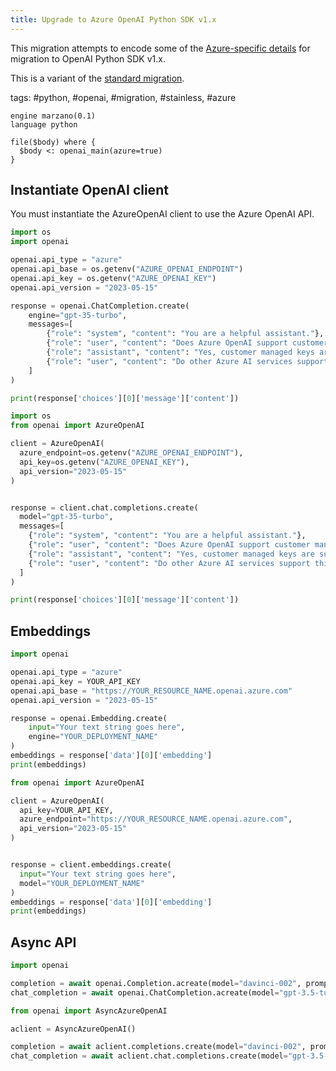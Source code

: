 ```yaml
---
title: Upgrade to Azure OpenAI Python SDK v1.x
---
```


This migration attempts to encode some of the [Azure-specific details](https://learn.microsoft.com/en-us/azure/ai-services/openai/how-to/migration) for migration to OpenAI Python SDK v1.x.

This is a variant of the [standard migration](https://github.com/getgrit/python/blob/main/.grit/patterns/openai.md).

tags: #python, #openai, #migration, #stainless, #azure

```grit
engine marzano(0.1)
language python

file($body) where {
  $body <: openai_main(azure=true)
}
```

## Instantiate OpenAI client

You must instantiate the AzureOpenAI client to use the Azure OpenAI API.

```python
import os
import openai

openai.api_type = "azure"
openai.api_base = os.getenv("AZURE_OPENAI_ENDPOINT")
openai.api_key = os.getenv("AZURE_OPENAI_KEY")
openai.api_version = "2023-05-15"

response = openai.ChatCompletion.create(
    engine="gpt-35-turbo",
    messages=[
        {"role": "system", "content": "You are a helpful assistant."},
        {"role": "user", "content": "Does Azure OpenAI support customer managed keys?"},
        {"role": "assistant", "content": "Yes, customer managed keys are supported by Azure OpenAI."},
        {"role": "user", "content": "Do other Azure AI services support this too?"}
    ]
)

print(response['choices'][0]['message']['content'])
```

```python
import os
from openai import AzureOpenAI

client = AzureOpenAI(
  azure_endpoint=os.getenv("AZURE_OPENAI_ENDPOINT"),
  api_key=os.getenv("AZURE_OPENAI_KEY"),
  api_version="2023-05-15"
)


response = client.chat.completions.create(
  model="gpt-35-turbo",
  messages=[
    {"role": "system", "content": "You are a helpful assistant."},
    {"role": "user", "content": "Does Azure OpenAI support customer managed keys?"},
    {"role": "assistant", "content": "Yes, customer managed keys are supported by Azure OpenAI."},
    {"role": "user", "content": "Do other Azure AI services support this too?"}
  ]
)

print(response['choices'][0]['message']['content'])
```

## Embeddings

```python
import openai

openai.api_type = "azure"
openai.api_key = YOUR_API_KEY
openai.api_base = "https://YOUR_RESOURCE_NAME.openai.azure.com"
openai.api_version = "2023-05-15"

response = openai.Embedding.create(
    input="Your text string goes here",
    engine="YOUR_DEPLOYMENT_NAME"
)
embeddings = response['data'][0]['embedding']
print(embeddings)
```

```python
from openai import AzureOpenAI

client = AzureOpenAI(
  api_key=YOUR_API_KEY,
  azure_endpoint="https://YOUR_RESOURCE_NAME.openai.azure.com",
  api_version="2023-05-15"
)


response = client.embeddings.create(
  input="Your text string goes here",
  model="YOUR_DEPLOYMENT_NAME"
)
embeddings = response['data'][0]['embedding']
print(embeddings)
```

## Async API

```python
import openai

completion = await openai.Completion.acreate(model="davinci-002", prompt="Hello world")
chat_completion = await openai.ChatCompletion.acreate(model="gpt-3.5-turbo", messages=[{"role": "user", "content": "Hello world"}])
```

```python
from openai import AsyncAzureOpenAI

aclient = AsyncAzureOpenAI()

completion = await aclient.completions.create(model="davinci-002", prompt="Hello world")
chat_completion = await aclient.chat.completions.create(model="gpt-3.5-turbo", messages=[{"role": "user", "content": "Hello world"}])
```
